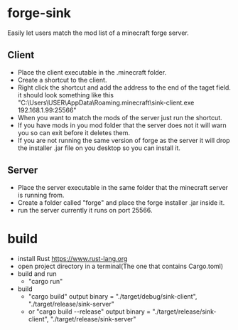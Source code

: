 # forge-sink
Easily let users match the mod list of a minecraft forge server.

## Client
- Place the client executable in the .minecraft folder.
- Create a shortcut to the client.
- Right click the shortcut and add the address to the end of the taget field. it should look something like this "C:\Users\USER\AppData\Roaming\.minecraft\sink-client.exe 192.168.1.99:25566"
- When you want to match the mods of the server just run the shortcut.
- If you have mods in you mod folder that the server does not it will warn you so can exit before it deletes them.
- If you are not running the same version of forge as the server it will drop the installer .jar file on you desktop so you can install it.

## Server
- Place the server executable in the same folder that the minecraft server is running from.
- Create a folder called "forge" and place the forge installer .jar inside it.
- run the server currently it runs on port 25566.

# build
- install Rust https://www.rust-lang.org
- open project directory in a terminal(The one that contains Cargo.toml)
- build and run
  - "cargo run"
- build
  - "cargo build" output binary = "./target/debug/sink-client", "./target/release/sink-server"
  - or "cargo build --release" output binary = "./target/release/sink-client", "./target/release/sink-server"
